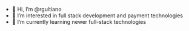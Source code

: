 - 👋 Hi, I’m @rgultiano
- 👀 I’m interested in full stack development and payment technologies
- 🌱 I’m currently learning newer full-stack technologies

<!---
rgultiano/rgultiano is a ✨ special ✨ repository because its `README.md` (this file) appears on your GitHub profile.
You can click the Preview link to take a look at your changes.
--->
